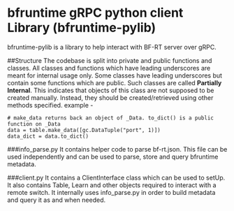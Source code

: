 bfruntime gRPC python client Library (bfruntime-pylib)
====================================

bfruntime-pylib is a library to help interact with BF-RT server over gRPC.

##Structure
The codebase is split into private and public functions and classes. All classes and functions which have leading underscores
are meant for internal usage only. Some classes have leading underscores but contain some functions which are public. Such
classes are called **Partially Internal**.
This indicates that objects of this class are not supposed to be created manually.
Instead, they should be created/retrieved using other methods specified. example -

 ```
# make_data returns back an object of _Data. to_dict() is a public function on _Data
data = table.make_data([gc.DataTuple("port", 1)])
data_dict = data.to_dict()
 ```

###info\_parse.py
It contains helper code to parse bf-rt.json. This file can be used independently and can be used to parse, store
and query bfruntime metadata.

###client.py
It contains a ClientInterface class which can be used to setUp. It also contains Table, Learn and other objects required to
interact with a remote switch. It internally uses info\_parse.py in order to build metadata and query it as and when needed.


